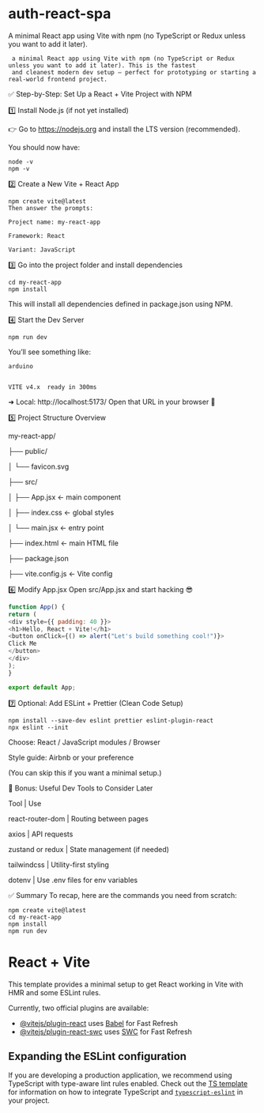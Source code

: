 # auth-react-spa
A minimal React app using Vite with npm (no TypeScript or Redux unless you want to add it later).

```text
 a minimal React app using Vite with npm (no TypeScript or Redux unless you want to add it later). This is the fastest 
 and cleanest modern dev setup — perfect for prototyping or starting a real-world frontend project.
```

✅ Step-by-Step: Set Up a React + Vite Project with NPM

1️⃣ Install Node.js (if not yet installed)

👉 Go to https://nodejs.org and install the LTS version (recommended).

You should now have:

```shell
node -v
npm -v
```

2️⃣ Create a New Vite + React App
```shell
npm create vite@latest
Then answer the prompts:

Project name: my-react-app

Framework: React

Variant: JavaScript
```
3️⃣ Go into the project folder and install dependencies
```shell
cd my-react-app
npm install
```
This will install all dependencies defined in package.json using NPM.

4️⃣ Start the Dev Server
```shell
npm run dev
```
You’ll see something like:
```shell
arduino


VITE v4.x  ready in 300ms
```
➜  Local:   http://localhost:5173/
Open that URL in your browser 🎉

5️⃣ Project Structure Overview

my-react-app/

├── public/

│   └── favicon.svg

├── src/

│   ├── App.jsx         ← main component

│   ├── index.css       ← global styles

│   └── main.jsx        ← entry point

├── index.html          ← main HTML file

├── package.json

├── vite.config.js      ← Vite config

6️⃣ Modify App.jsx
Open src/App.jsx and start hacking 😎
```js
function App() {
return (
<div style={{ padding: 40 }}>
<h1>Hello, React + Vite!</h1>
<button onClick={() => alert("Let's build something cool!")}>
Click Me
</button>
</div>
);
}

export default App;
```

7️⃣ Optional: Add ESLint + Prettier (Clean Code Setup)

```shell
npm install --save-dev eslint prettier eslint-plugin-react
npx eslint --init
```
Choose: React / JavaScript modules / Browser

Style guide: Airbnb or your preference

(You can skip this if you want a minimal setup.)

🧰 Bonus: Useful Dev Tools to Consider Later

Tool | Use

react-router-dom | Routing between pages

axios | API requests

zustand or redux | State management (if needed)

tailwindcss | Utility-first styling

dotenv | Use .env files for env variables

✅ Summary
To recap, here are the commands you need from scratch:

```shell
npm create vite@latest
cd my-react-app
npm install
npm run dev
```


# React + Vite

This template provides a minimal setup to get React working in Vite with HMR and some ESLint rules.

Currently, two official plugins are available:

- [@vitejs/plugin-react](https://github.com/vitejs/vite-plugin-react/blob/main/packages/plugin-react) uses [Babel](https://babeljs.io/) for Fast Refresh
- [@vitejs/plugin-react-swc](https://github.com/vitejs/vite-plugin-react/blob/main/packages/plugin-react-swc) uses [SWC](https://swc.rs/) for Fast Refresh

## Expanding the ESLint configuration

If you are developing a production application, we recommend using TypeScript with type-aware lint rules enabled. Check out the [TS template](https://github.com/vitejs/vite/tree/main/packages/create-vite/template-react-ts) for information on how to integrate TypeScript and [`typescript-eslint`](https://typescript-eslint.io) in your project.
